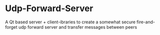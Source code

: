 # Udp-Forward-Server
A Qt based server +  client-ibraries to create a somewhat secure fire-and-forget udp forward server and transfer messages between peers

